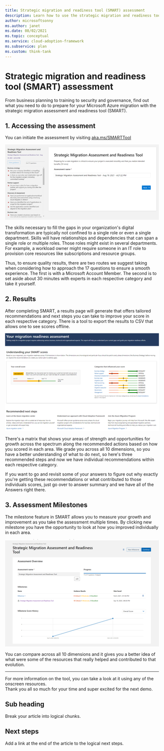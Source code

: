 ```yaml
---
title: Strategic migration and readiness tool (SMART) assessment
description: Learn how to use the strategic migration and readiness tool (SMART) assessment to accelerate your cloud adoption efforts.
author: microsoftsonny
ms.author: janet
ms.date: 08/02/2021
ms.topic: conceptual
ms.service: cloud-adoption-framework
ms.subservice: plan
ms.custom: think-tank
---
```


# Strategic migration and readiness tool (SMART) assessment

From business planning to training to security and governance, find out what you need to do to prepare for your Microsoft Azure migration with the strategic migration assessment and readiness tool (SMART).
## 1. Accessing the assessment
You can initiate the assessment by visiting [aka.ms/SMARTTool](/assessments/?id=strategic-migration-assessment)

![Diagram that shows SMART results matrix.](../_images/start-smart.png)

The skills necessary to fill the gaps in your organization's digital transformation are typically not confined to a single role or even a single department. Skills will have relationships and dependencies that can span a single role or multiple roles. Those roles might exist in several departments. For example, a workload owner might require someone in an IT role to provision core resources like subscriptions and resource groups. 

Thus, to ensure quality results, there are two routes we suggest taking when considering how to approach the 17 questions to ensure a smooth experience. The first is with a Microsoft Account Member. The second is to set aside about 30 minutes with experts in each respective category and take it yourself.	

## 2. Results
After completing SMART, a results page will generate that offers tailored recommendations and next steps you can take to improve your score in each respective category. There is a tool to export the results to CSV that allows one to see scores offline.	

![Diagram that shows SMART results matrix.](../_images/smart-matrix.png)

There's a matrix that shows your areas of strength and opportunities for growth across the spectrum along the recommended actions based on how you scored in each area.	
We grade you across all 10 dimensions, so you have a better understanding of what to do next, so here's three recommended steps and now we have individual recommendations within each respective category.	

If you want to go and revisit some of your answers to figure out why exactly you're getting these recommendations or what contributed to those individuals scores, just go over to answer summary and we have all of the Answers right there.	

## 3. Assessment Milestones

The milestone feature in SMART allows you to measure your growth and improvement as you take the assessment multiple times. By clicking new milestone you have the opportunity to look at how you improved individually in each area.		

![Diagram that shows SMART evolution.](../_images/evolution.png)

You can compare across all 10 dimensions and it gives you a better idea of what were some of the resources that really helped and contributed to that evolution.	

----------------------------------------------------------------------------------------
For more information on the tool, you can take a look at it using any of the onscreen resources.	
Thank you all so much for your time and super excited for the next demo.	


## Sub heading

Break your article into logical chunks.

## Next steps

Add a link at the end of the article to the logical next steps.
